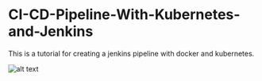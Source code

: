 # CI-CD-Pipeline-With-Kubernetes-and-Jenkins

This is a tutorial for creating a jenkins pipeline with docker and kubernetes.

![alt text](https://ibb.co/smL00Mx)


##

